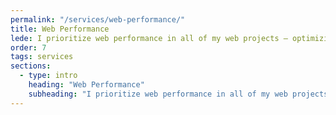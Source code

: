 ```yaml
---
permalink: "/services/web-performance/"
title: Web Performance
lede: I prioritize web performance in all of my web projects — optimizing load times, interactivity, and rendering to create fast, seamless user experiences. My work includes implementing lazy loading, code splitting, and performance budgets across large-scale applications to boost both user satisfaction and business metrics.
order: 7
tags: services
sections:
  - type: intro
    heading: "Web Performance"
    subheading: "I prioritize web performance in all of my web projects — optimizing load times, interactivity, and rendering to create fast, seamless user experiences. My work includes implementing lazy loading, code splitting, and performance budgets across large-scale applications to boost both user satisfaction and business metrics."
---
```

